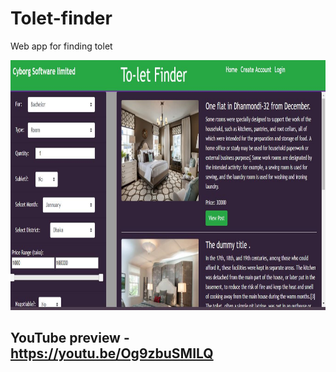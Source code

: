 # Tolet-finder
Web app for finding tolet

<img src="image/homePage.jpg" height ="400px">

YouTube preview - https://youtu.be/Og9zbuSMILQ
--------
